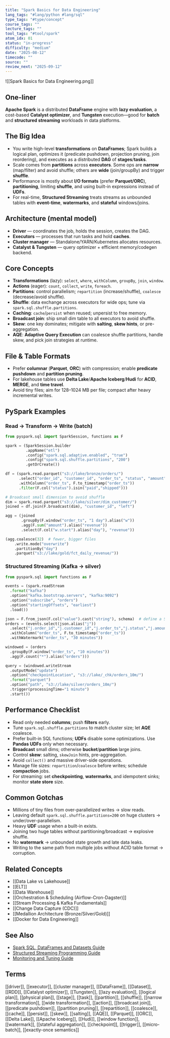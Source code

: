 ```yaml
---
title: "Spark Basics for Data Engineering"
lang_tags: "#lang/python #lang/sql"
type_tags: "#type/concept"
course_tags: ""
lecture_tags: ""
tool_tags: "#tool/spark"
atom_idx: 01
status: "in-progress"
difficulty: "medium"
date: "2025-08-12"
timecode: ""
source: ""
review_next: "2025-09-12"
---
```


![[Spark Basics for Data Engineering.png]]


## **One-liner**
**Apache Spark** is a distributed **DataFrame** engine with **lazy evaluation**, a cost-based **Catalyst optimizer**, and **Tungsten** execution—good for **batch** and **structured streaming** workloads in data platforms.

## The Big Idea
- You write high-level **transformations** on **DataFrames**; Spark builds a logical plan, optimizes it (predicate pushdown, projection pruning, join reordering), and executes as a distributed **DAG** of **stages**/**tasks**.
- Scale comes from **partitions** across **executors**. Some ops are **narrow** (map/filter) and avoid shuffle; others are **wide** (join/groupBy) and trigger **shuffle**.
- Performance is mostly about **I/O formats** (prefer **Parquet/ORC**), **partitioning**, limiting **shuffle**, and using built-in expressions instead of **UDFs**.
- For real-time, **Structured Streaming** treats streams as unbounded tables with **event-time**, **watermarks**, and **stateful** windows/joins.

## Architecture (mental model)
- **Driver** — coordinates the job, holds the session, creates the DAG.  
- **Executors** — processes that run tasks and hold **caches**.  
- **Cluster manager** — Standalone/YARN/Kubernetes allocates resources.  
- **Catalyst & Tungsten** — query optimizer + efficient memory/codegen backend.  

## Core Concepts
- **Transformations** (lazy): `select`, `where`, `withColumn`, `groupBy`, `join`, `window`.  
- **Actions** (eager): `count`, `collect`, `write`, `foreach`.  
- **Partitions**: control parallelism; `repartition` (increase/shuffle), `coalesce` (decrease/avoid shuffle).  
- **Shuffle**: data exchange across executors for wide ops; tune via `spark.sql.shuffle.partitions`.  
- **Caching**: `cache`/`persist` when reused; unpersist to free memory.  
- **Broadcast join**: ship small dim table to all executors to avoid shuffle.  
- **Skew**: one key dominates; mitigate with **salting**, **skew hints**, or pre-aggregation.  
- **AQE**: **Adaptive Query Execution** can coalesce shuffle partitions, handle skew, and pick join strategies at runtime.  

## File & Table Formats
- Prefer **columnar** (**Parquet**, **ORC**) with compression; enable **predicate pushdown** and **partition pruning**.  
- For lakehouse tables use **Delta Lake**/**Apache Iceberg**/**Hudi** for **ACID**, **MERGE**, and **time travel**.  
- Avoid tiny files; aim for 128–1024 MB per file; compact after heavy incremental writes.

## PySpark Examples

### Read → Transform → Write (batch)
```python
from pyspark.sql import SparkSession, functions as F

spark = (SparkSession.builder
         .appName("etl")
         .config("spark.sql.adaptive.enabled", "true")
         .config("spark.sql.shuffle.partitions", "200")
         .getOrCreate())

df = (spark.read.parquet("s3://lake/bronze/orders/")
      .select("order_id", "customer_id", "order_ts", "status", "amount")
      .withColumn("order_ts", F.to_timestamp("order_ts"))
      .filter(F.col("status").isin("paid","shipped")))

# Broadcast small dimension to avoid shuffle
dim = spark.read.parquet("s3://lake/silver/dim_customer/")
joined = df.join(F.broadcast(dim), "customer_id", "left")

agg = (joined
       .groupBy(F.window("order_ts", "1 day").alias("w"))
       .agg(F.sum("amount").alias("revenue"))
       .select(F.col("w.start").alias("day"), "revenue"))

(agg.coalesce(32)  # fewer, bigger files
    .write.mode("overwrite")
    .partitionBy("day")
    .parquet("s3://lake/gold/fct_daily_revenue/"))
```

### Structured Streaming (Kafka → silver)
```python
from pyspark.sql import functions as F

events = (spark.readStream
  .format("kafka")
  .option("kafka.bootstrap.servers", "kafka:9092")
  .option("subscribe", "orders")
  .option("startingOffsets", "earliest")
  .load())

json = F.from_json(F.col("value").cast("string"), schema)  # define a StructType schema
orders = (events.select(json.alias("j"))
  .select("j.order_id","j.customer_id","j.order_ts","j.status","j.amount")
  .withColumn("order_ts", F.to_timestamp("order_ts"))
  .withWatermark("order_ts", "30 minutes"))

windowed = (orders
  .groupBy(F.window("order_ts", "10 minutes"))
  .agg(F.count("*").alias("orders")))

query = (windowed.writeStream
  .outputMode("update")
  .option("checkpointLocation", "s3://lake/_chk/orders_10m/")
  .format("parquet")
  .option("path", "s3://lake/silver/orders_10m/")
  .trigger(processingTime="1 minute")
  .start())
```

## Performance Checklist
- Read only needed **columns**; push **filters** early.  
- Tune `spark.sql.shuffle.partitions` to match cluster size; let **AQE** coalesce.  
- Prefer built-in SQL functions; **UDFs** disable some optimizations. Use **Pandas UDFs** only when necessary.  
- **Broadcast** small dims; otherwise **bucket**/**partition** large joins.  
- Control **skew**: salting, `skewJoin` hints, pre-aggregation.  
- Avoid `collect()` and massive driver-side operations.  
- Manage file sizes: `repartition`/`coalesce` before writes; schedule **compaction** jobs.  
- For streaming: set **checkpointing**, **watermarks**, and idempotent sinks; monitor **state store** size.

## Common Gotchas
- Millions of tiny files from over-parallelized writes → slow reads.  
- Leaving default `spark.sql.shuffle.partitions=200` on huge clusters → under/over-parallelism.  
- Heavy **UDF** usage when a built-in exists.  
- Joining two huge tables without partitioning/broadcast → explosive shuffle.  
- No **watermark** → unbounded state growth and late data leaks.  
- Writing to the same path from multiple jobs without ACID table format → corruption.

## Related Concepts
- [[Data Lake vs Lakehouse]]  
- [[ELT]]  
- [[Data Warehouse]]  
- [[Orchestration & Scheduling (Airflow-Cron-Dagster)]]  
- [[Stream Processing & Kafka Fundamentals]]  
- [[Change Data Capture (CDC)]]  
- [[Medallion Architecture (Bronze/Silver/Gold)]]  
- [[Docker for Data Engineering]]  

## See Also
- [Spark SQL, DataFrames and Datasets Guide](https://spark.apache.org/docs/latest/sql-programming-guide.html)
- [Structured Streaming Programming Guide](https://spark.apache.org/docs/latest/structured-streaming-programming-guide.html)
- [Monitoring and Tuning Guide](https://spark.apache.org/docs/latest/tuning.html)

## Terms
[[driver]], [[executor]], [[cluster manager]], [[DataFrame]], [[Dataset]], [[RDD]], [[Catalyst optimizer]], [[Tungsten]], [[lazy evaluation]], [[logical plan]], [[physical plan]], [[stage]], [[task]], [[partition]], [[shuffle]], [[narrow transformation]], [[wide transformation]], [[action]], [[broadcast join]], [[predicate pushdown]], [[partition pruning]], [[repartition]], [[coalesce]], [[cache]], [[persist]], [[skew]], [[salting]], [[AQE]], [[Parquet]], [[ORC]], [[Delta Lake]], [[Apache Iceberg]], [[Hudi]], [[window function]], [[watermark]], [[stateful aggregation]], [[checkpoint]], [[trigger]], [[micro-batch]], [[exactly-once semantics]]
